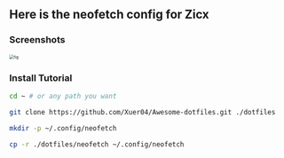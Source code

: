 ## Here is the neofetch config for Zicx

### Screenshots

<img src="https://gitee.com/vercent_zhou/picgo-md/raw/master/image/20230205152436.png" style="zoom:50%" alt="fig" align=center/> 

### Install Tutorial

```bash
cd ~ # or any path you want

git clone https://github.com/Xuer04/Awesome-dotfiles.git ./dotfiles

mkdir -p ~/.config/neofetch

cp -r ./dotfiles/neofetch ~/.config/neofetch
```

